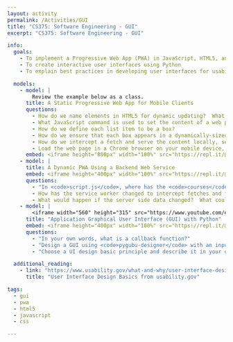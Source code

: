 ```yaml
---
layout: activity
permalink: /Activities/GUI
title: "CS375: Software Engineering - GUI"
excerpt: "CS375: Software Engineering - GUI"

info:
  goals:
    - To implement a Progressive Web App (PWA) in JavaScript, HTML5, and CSS
    - To create interactive user interfaces using Python
    - To explain best practices in developing user interfaces for usability

  models:
    - model: |
        Review the example below as a class.
      title: A Static Progressive Web App for Mobile Clients
      questions:
        - How do we name elements in HTML5 for dynamic updating?  What is the name of the main body element that we're updating?
        - What JavaScript command is used to set the content of a web page element?
        - How do we define each list item to be a box?
        - How do we ensure that each box appears in a dynamically-sized grid?
        - How do we intercept a fetch and serve the content locally, serving as a cache?
        - Load the web page in a Chrome browser on your mobile device, if you have one.  From the Chrome menu, you can add the app to your home screen.  Try changing the navigation color and the home screen icon.
      embed: <iframe height="800px" width="100%" src="https://repl.it/@BillJr99/pwa-example-static-linkclass?lite=true" scrolling="no" frameborder="no" allowtransparency="true" allowfullscreen="true" sandbox="allow-forms allow-pointer-lock allow-popups allow-same-origin allow-scripts allow-modals"></iframe>  
    - model: |
      title: A Dynamic PWA Using a Backend Web Service
      embed: <iframe height="400px" width="100%" src="https://repl.it/@BillJr99/pwa-example-dynamic?lite=true" scrolling="no" frameborder="no" allowtransparency="true" allowfullscreen="true" sandbox="allow-forms allow-pointer-lock allow-popups allow-same-origin allow-scripts allow-modals"></iframe><br /><br /><iframe height="400px" width="100%" src="https://repl.it/@BillJr99/pwa-example-server?lite=true" scrolling="no" frameborder="no" allowtransparency="true" allowfullscreen="true" sandbox="allow-forms allow-pointer-lock allow-popups allow-same-origin allow-scripts allow-modals"></iframe>          
      questions:
        - "In <code>script.js</code>, where has the <code>courses</code> array gone?"
        - How has the service worker changed to intercept fetches and forward them to the web server if they are remote data calls?
        - What would happen if the server side data changed?  What could we do about this?  
    - model: |
        <iframe width="560" height="315" src="https://www.youtube.com/embed/wuzV9P8geDg" title="YouTube video player" frameborder="0" allow="accelerometer; clipboard-write; encrypted-media; gyroscope; picture-in-picture; web-share" allowfullscreen></iframe>
      title: "Application Graphical User Interface (GUI) with Python"
      embed: <iframe height="400px" width="100%" src="https://repl.it/@BillJr99/GUIExample?lite=true" scrolling="no" frameborder="no" allowtransparency="true" allowfullscreen="true" sandbox="allow-forms allow-pointer-lock allow-popups allow-same-origin allow-scripts allow-modals"></iframe>
      questions:
        - "In your own words, what is a callback function?"
        - "Design a GUI using <code>pygubu-designer</code> with an input and a display element, and connect them with a callback."
        - "Choose a UI design basic principle and describe it in your own words with an example.  You may draw a sketch or use PowerPoint to do this."

  additional_reading:
    - link: "https://www.usability.gov/what-and-why/user-interface-design.html"
      title: "User Interface Design Basics from usability.gov"

tags:
  - gui
  - pwa
  - html5
  - javascript
  - css  

---
```


